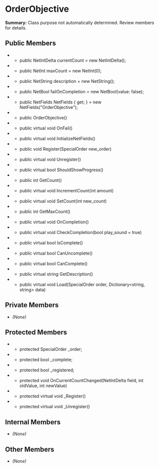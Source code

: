 # OrderObjective

**Summary:** Class purpose not automatically determined. Review members for details.

## Public Members
- - public NetIntDelta currentCount = new NetIntDelta();
- - public NetInt maxCount = new NetInt(0);
- - public NetString description = new NetString();
- - public NetBool failOnCompletion = new NetBool(value: false);
- - public NetFields NetFields { get; } = new NetFields("OrderObjective");
- - public OrderObjective()
- - public virtual void OnFail()
- - public virtual void InitializeNetFields()
- - public void Register(SpecialOrder new_order)
- - public virtual void Unregister()
- - public virtual bool ShouldShowProgress()
- - public int GetCount()
- - public virtual void IncrementCount(int amount)
- - public virtual void SetCount(int new_count)
- - public int GetMaxCount()
- - public virtual void OnCompletion()
- - public virtual void CheckCompletion(bool play_sound = true)
- - public virtual bool IsComplete()
- - public virtual bool CanUncomplete()
- - public virtual bool CanComplete()
- - public virtual string GetDescription()
- - public virtual void Load(SpecialOrder order, Dictionary<string, string> data)

## Private Members
- *(None)*

## Protected Members
- - protected SpecialOrder _order;
- - protected bool _complete;
- - protected bool _registered;
- - protected void OnCurrentCountChanged(NetIntDelta field, int oldValue, int newValue)
- - protected virtual void _Register()
- - protected virtual void _Unregister()

## Internal Members
- *(None)*

## Other Members
- *(None)*

